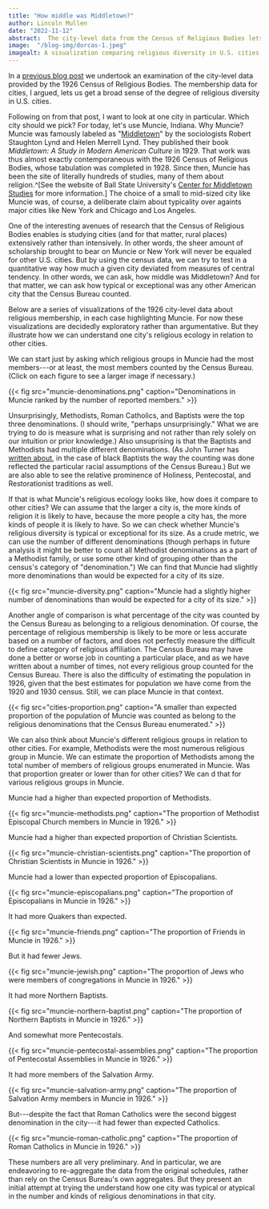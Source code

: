 ```yaml
---
title: "How middle was Middletown?"
author: Lincoln Mullen
date: "2022-11-12"
abstract:  The city-level data from the Census of Religious Bodies lets us understand how ecologies of religion varied from city to city..
image:  "/blog-img/dorcas-1.jpeg"
imagealt: A visualization comparing religious diversity in U.S. cities
---
```


In a [previous blog post](/blog/city-level-data-in-the-census-of-religious-bodies/) we undertook an examination of the city-level data provided by the 1926 Census of Religious Bodies. The membership data for cities, I argued, lets us get a broad sense of the degree of religious diversity in U.S. cities.

Following on from that post, I want to look at one city in particular. Which city should we pick? For today, let's use Muncie, Indiana. Why Muncie? Muncie was famously labeled as "[Middletown](https://en.wikipedia.org/wiki/Middletown_studies)" by the sociologists Robert Staughton Lynd and Helen Merrell Lynd. They published their book _Middletown: A Study in Modern American Culture_ in 1929. That work was thus almost exactly contemporaneous with the 1926 Census of Religious Bodies, whose tabulation was completed in 1928. Since then, Muncie has been the site of literally hundreds of studies, many of them about religion.^[See the website of Ball State University's [Center for Middletown Studies](https://sites.bsu.edu/middletownstudies/home/research-and-reports/) for more information.] The choice of a small to mid-sized city like Muncie was, of course, a deliberate claim about typicality over againts major cities like New York and Chicago and Los Angeles.

One of the interesting avenues of research that the Census of Religious Bodies enables is studying cities (and for that matter, rural places) extensively rather than intensively. In other words, the sheer amount of scholarship brought to bear on Muncie or New York will never be equaled for other U.S. cities. But by using the census data, we can try to test in a quantitative way how much a given city deviated from measures of central tendency. In other words, we can ask, how middle was Middletown? And for that matter, we can ask how typical or exceptional was any other American city that the Census Bureau counted.

Below are a series of visualizations of the 1926 city-level data about religious membership, in each case highlighting Muncie. For now these visualizations are decidedly exploratory rather than argumentative. But they illustrate how we can understand one city's religious ecology in relation to other cities.

We can start just by asking which religious groups in Muncie had the most members---or at least, the most members counted by the Census Bureau. (Click on each figure to see a larger image if necessary.)

{{< fig src="muncie-denominations.png" caption="Denominations in Muncie ranked by the number of reported members." >}}

Unsurprisingly, Methodists, Roman Catholics, and Baptists were the top three denominations. (I should write, "perhaps unsurprisingly." What we are trying to do is measure what is surprising and not rather than rely solely on our intuition or prior knowledge.) Also unsuprising is that the Baptists and Methodists had multiple different denominations. (As John Turner has [written about](/blog/negro-baptists-in-the-u.s.-census-of-religious-bodies/), in the case of black Baptists the way the counting was done reflected the particular racial assumptions of the Census Bureau.) But we are also able to see the relative prominence of Holiness, Pentecostal, and Restorationist traditions as well.

If that is what Muncie's religious ecology looks like, how does it compare to other cities? We can assume that the larger a city is, the more kinds of religion it is likely to have, because the more people a city has, the more kinds of people it is likely to have. So we can check whether Muncie's religious diversity is typical or exceptional for its size. As a crude metric, we can use the number of different denominations (though perhaps in future analysis it might be better to count all Methodist denominations as a part of a Methodist family, or use some other kind of grouping other than the census's category of "denomination.") We can find that Muncie had slightly more denominations than would be expected for a city of its size.

{{< fig src="muncie-diversity.png" caption="Muncie had a slightly higher number of denominations than would be expected for a city of its size." >}}

Another angle of comparison is what percentage of the city was counted by the Census Bureau as belonging to a religious denomination. Of course, the percentage of religious membership is likely to be more or less accurate based on a number of factors, and does not perfectly measure the difficult to define category of religious affiliation. The Census Bureau may have done a better or worse job in counting a particular place, and as we have written about a number of times, not every religious group counted for the Census Bureau. There is also the difficulty of estimating the population in 1926, given that the best estimates for population we have come from the 1920 and 1930 census. Still, we can place Muncie in that context.

{{< fig src="cities-proportion.png" caption="A smaller than expected proportion of the population of Muncie was counted as belong to the religious denominations that the Census Bureau enumerated." >}}

We can also think about Muncie's different religious groups in relation to other cities. For example, Methodists were the most numerous religious group in Muncie. We can estimate the proportion of Methodists among the total number of members of religious groups enumerated in Muncie. Was that proportion greater or lower than for other cities? We can d that for various religious groups in Muncie.

Muncie had a higher than expected proportion of Methodists.

{{< fig src="muncie-methodists.png" caption="The proportion of Methodist Episcopal Church members in Muncie in 1926." >}}

Muncie had a higher than expected proportion of Christian Scientists.

{{< fig src="muncie-christian-scientists.png" caption="The proportion of Christian Scientists in Muncie in 1926." >}}

Muncie had a lower than expected proportion of Episcopalians.

{{< fig src="muncie-episcopalians.png" caption="The proportion of Episcopalians in Muncie in 1926." >}}

It had more Quakers than expected.

{{< fig src="muncie-friends.png" caption="The proportion of Friends in Muncie in 1926." >}}

But it had fewer Jews.

{{< fig src="muncie-jewish.png" caption="The proportion of Jews who were members of congregations in Muncie in 1926." >}}

It had more Northern Baptists.

{{< fig src="muncie-northern-baptist.png" caption="The proportion of Northern Baptists in Muncie in 1926." >}}

And somewhat more Pentecostals.

{{< fig src="muncie-pentecostal-assemblies.png" caption="The proportion of Pentecostal Assemblies in Muncie in 1926." >}}

It had more members of the Salvation Army.

{{< fig src="muncie-salvation-army.png" caption="The proportion of Salvation Army members in Muncie in 1926." >}}

But---despite the fact that Roman Catholics were the second biggest denomination in the city---it had fewer than expected Catholics.

{{< fig src="muncie-roman-catholic.png" caption="The proportion of Roman Catholics in Muncie in 1926." >}}

These numbers are all very preliminary. And in particular, we are endeavoring to re-aggregate the data from the original schedules, rather than rely on the Census Bureau's own aggregates. But they present an initial attempt at trying the understand how one city was typical or atypical in the number and kinds of religious denominations in that city.
